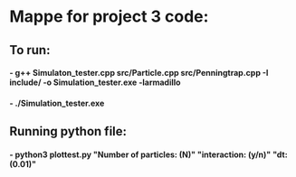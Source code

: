 # Mappe for project 3 code:

## To run:
####    -   g++ Simulaton_tester.cpp src/Particle.cpp src/Penningtrap.cpp -I include/ -o Simulation_tester.exe -larmadillo 

####    -   ./Simulation_tester.exe


## Running python file:

####    -   python3 plottest.py "Number of particles: (N)" "interaction: (y/n)" "dt: (0.01)"